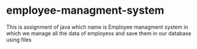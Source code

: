 # employee-managment-system
This is assignment of java which name is Employee managment system in which we manage all the data of employess and save them in our database using files
